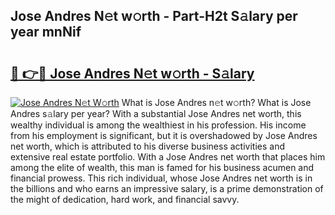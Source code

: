 ## Jose Andres N𝚎t w𝚘rth - Part-H2t S𝚊lary per year mnNif

# <h2><a href="http://gc2foon.nevu.top/?p=Jose+Andres">🔗 👉🔴 Jose Andres N𝚎t w𝚘rth - S𝚊lary</a></h2>

[![Jose Andres N𝚎t W𝚘rth](https://i.imgur.com/Oavwk0R.jpeg)](http://gc2foon.nevu.top/?p=Jose+Andres)
What is Jose Andres n𝚎t w𝚘rth? What is Jose Andres s𝚊lary per year?
With a substantial Jose Andres net worth, this wealthy individual is among the wealthiest in his profession. His income from his employment is significant, but it is overshadowed by Jose Andres net worth, which is attributed to his diverse business activities and extensive real estate portfolio. With a Jose Andres net worth that places him among the elite of wealth, this man is famed for his business acumen and financial prowess. This rich individual, whose Jose Andres net worth is in the billions and who earns an impressive salary, is a prime demonstration of the might of dedication, hard work, and financial savvy.
